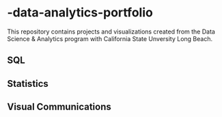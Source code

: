 # -data-analytics-portfolio
This repository contains projects and visualizations created from the Data Science & Analytics program with California State Unversity Long Beach.

## SQL

## Statistics

## Visual Communications
